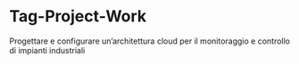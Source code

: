 # Tag-Project-Work
Progettare e configurare un’architettura cloud per il monitoraggio e controllo di impianti industriali
